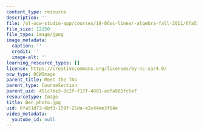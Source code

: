 ```yaml
---
content_type: resource
description: ''
file: /ol-ocw-studio-app/courses/18-06sc-linear-algebra-fall-2011/6fa51d736bf3159f25dae2c44ee3f54e_Ben_photo.jpg
file_size: 12150
file_type: image/jpeg
image_metadata:
  caption: ''
  credit: ''
  image-alt: ''
learning_resource_types: []
license: https://creativecommons.org/licenses/by-nc-sa/4.0/
ocw_type: OCWImage
parent_title: Meet the TAs
parent_type: CourseSection
parent_uid: 451c7be3-3c2f-f17f-4881-adfa981fc5e7
resourcetype: Image
title: Ben_photo.jpg
uid: 6fa51d73-6bf3-159f-25da-e2c44ee3f54e
video_metadata:
  youtube_id: null
---
```

